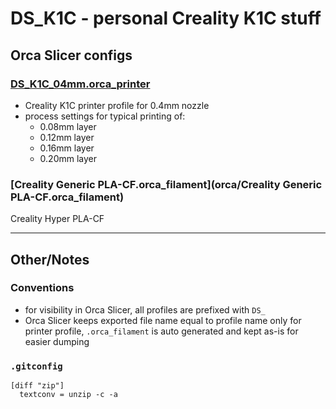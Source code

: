 # DS_K1C - personal Creality K1C stuff

## Orca Slicer configs

### [DS_K1C_04mm.orca_printer](orca/DS_K1C_04mm.orca_printer)

- Creality K1C printer profile for 0.4mm nozzle
- process settings for typical printing of:
  - 0.08mm layer
  - 0.12mm layer
  - 0.16mm layer
  - 0.20mm layer

### [Creality Generic PLA-CF.orca_filament](orca/Creality Generic PLA-CF.orca_filament)

Creality Hyper PLA-CF

---

## Other/Notes

### Conventions

- for visibility in Orca Slicer, all profiles are prefixed with `DS_`
- Orca Slicer keeps exported file name equal to profile name only for printer profile, `.orca_filament` is auto generated and kept as-is for easier dumping

### `.gitconfig`

```
[diff "zip"]
  textconv = unzip -c -a
```
